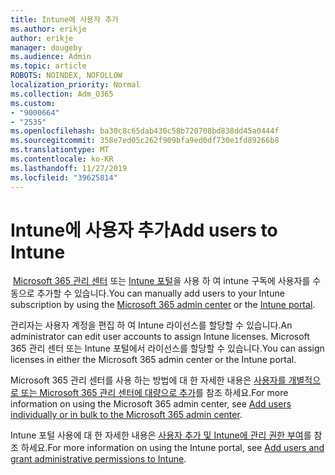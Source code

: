```yaml
---
title: Intune에 사용자 추가
ms.author: erikje
author: erikje
manager: dougeby
ms.audience: Admin
ms.topic: article
ROBOTS: NOINDEX, NOFOLLOW
localization_priority: Normal
ms.collection: Adm_O365
ms.custom:
- "9000664"
- "2535"
ms.openlocfilehash: ba30c8c65dab430c58b720708bd838dd45a0444f
ms.sourcegitcommit: 358e7ed05c262f909bfa9ed0df730e1fd89266b8
ms.translationtype: MT
ms.contentlocale: ko-KR
ms.lasthandoff: 11/27/2019
ms.locfileid: "39625814"
---
```

# <a name="add-users-to-intune"></a><span data-ttu-id="78edf-102">Intune에 사용자 추가</span><span class="sxs-lookup"><span data-stu-id="78edf-102">Add users to Intune</span></span>

<span data-ttu-id="78edf-103"> [Microsoft 365 관리 센터](https://admin.microsoft.com/) 또는 [Intune 포털](https://portal.azure.com/#blade/Microsoft_Intune_DeviceSettings/ExtensionLandingBlade/overview)을 사용 하 여 intune 구독에 사용자를 수동으로 추가할 수 있습니다.</span><span class="sxs-lookup"><span data-stu-id="78edf-103">You can manually add users to your Intune subscription by using the [Microsoft 365 admin center](https://admin.microsoft.com/) or the [Intune portal](https://portal.azure.com/#blade/Microsoft_Intune_DeviceSettings/ExtensionLandingBlade/overview).</span></span>

<span data-ttu-id="78edf-104">관리자는 사용자 계정을 편집 하 여 Intune 라이선스를 할당할 수 있습니다.</span><span class="sxs-lookup"><span data-stu-id="78edf-104">An administrator can edit user accounts to assign Intune licenses.</span></span> <span data-ttu-id="78edf-105">Microsoft 365 관리 센터 또는 Intune 포털에서 라이선스를 할당할 수 있습니다.</span><span class="sxs-lookup"><span data-stu-id="78edf-105">You can assign licenses in either the Microsoft 365 admin center or the Intune portal.</span></span>

<span data-ttu-id="78edf-106">Microsoft 365 관리 센터를 사용 하는 방법에 대 한 자세한 내용은 [사용자를 개별적으로 또는 Microsoft 365 관리 센터에 대량으로 추가](https://support.office.com/article/Add-users-individually-or-in-bulk-to-Office-365-Admin-Help-1970f7d6-03b5-442f-b385-5880b9c256ec)를 참조 하세요.</span><span class="sxs-lookup"><span data-stu-id="78edf-106">For more information on using the Microsoft 365 admin center, see [Add users individually or in bulk to the Microsoft 365 admin center](https://support.office.com/article/Add-users-individually-or-in-bulk-to-Office-365-Admin-Help-1970f7d6-03b5-442f-b385-5880b9c256ec).</span></span>

<span data-ttu-id="78edf-107">Intune 포털 사용에 대 한 자세한 내용은 [사용자 추가 및 Intune에 관리 권한 부여](https://docs.microsoft.com/intune/fundamentals/users-add)를 참조 하세요.</span><span class="sxs-lookup"><span data-stu-id="78edf-107">For more information on using the Intune portal, see [Add users and grant administrative permissions to Intune](https://docs.microsoft.com/intune/fundamentals/users-add).</span></span>